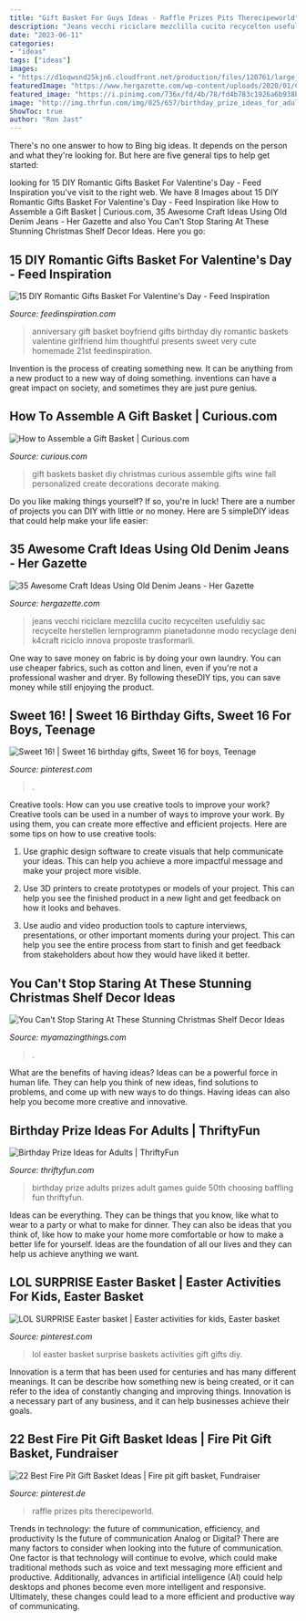 ```yaml
---
title: "Gift Basket For Guys Ideas - Raffle Prizes Pits Therecipeworld"
description: "Jeans vecchi riciclare mezclilla cucito recycelten usefuldiy sac recycelte herstellen lernprogramm pianetadonne modo recyclage deni k4craft riciclo innova proposte trasformarli"
date: "2023-06-11"
categories:
- "ideas"
tags: ["ideas"]
images:
- "https://d1oqwsnd25kjn6.cloudfront.net/production/files/120761/large_original/AssembleGiftBasketPinTN.jpg?1429576609"
featuredImage: "https://www.hergazette.com/wp-content/uploads/2020/01/Craft-Ideas-Using-Old-Denim-Jeans-9-1.jpg"
featured_image: "https://i.pinimg.com/736x/fd/4b/78/fd4b783c1926a6b938b91eaba9e60c7e.jpg"
image: "http://img.thrfun.com/img/025/657/birthday_prize_ideas_for_adults_l1.jpg"
ShowToc: true
author: "Ron Jast"
---
```



There's no one answer to how to Bing big ideas. It depends on the person and what they're looking for. But here are five general tips to help get started: 

	

		
looking for 15 DIY Romantic Gifts Basket For Valentine&#039;s Day - Feed Inspiration you've visit to the right web. We have 8 Images about 15 DIY Romantic Gifts Basket For Valentine&#039;s Day - Feed Inspiration like How to Assemble a Gift Basket | Curious.com, 35 Awesome Craft Ideas Using Old Denim Jeans - Her Gazette and also You Can&#039;t Stop Staring At These Stunning Christmas Shelf Decor Ideas. Here you go:
		
    
## 15 DIY Romantic Gifts Basket For Valentine&#039;s Day - Feed Inspiration

<img loading=lazy src="http://feedinspiration.com/wp-content/uploads/2017/01/basket-for-your-valentine.jpg" onerror="this.onerror=null;this.src='https://tse1.mm.bing.net/th?id=OIP.d14FbnFmLnZVHP4WNbbPBgHaJ3&amp;pid=15.1';" alt="15 DIY Romantic Gifts Basket For Valentine&#039;s Day - Feed Inspiration">

_Source: feedinspiration.com_

>anniversary gift basket boyfriend gifts birthday diy romantic baskets valentine girlfriend him thoughtful presents sweet very cute homemade 21st feedinspiration. 

	

Invention is the process of creating something new. It can be anything from a new product to a new way of doing something. inventions can have a great impact on society, and sometimes they are just pure genius.

    
## How To Assemble A Gift Basket | Curious.com

<img loading=lazy src="https://d1oqwsnd25kjn6.cloudfront.net/production/files/120761/large_original/AssembleGiftBasketPinTN.jpg?1429576609" onerror="this.onerror=null;this.src='https://tse4.mm.bing.net/th?id=OIP.Aco7NHp51tsFkZJwuvvAlwAAAA&amp;pid=15.1';" alt="How to Assemble a Gift Basket | Curious.com">

_Source: curious.com_

>gift baskets basket diy christmas curious assemble gifts wine fall personalized create decorations decorate making. 

	

Do you like making things yourself? If so, you're in luck! There are a number of projects you can DIY with little or no money. Here are 5 simpleDIY ideas that could help make your life easier: 

    
## 35 Awesome Craft Ideas Using Old Denim Jeans - Her Gazette

<img loading=lazy src="https://www.hergazette.com/wp-content/uploads/2020/01/Craft-Ideas-Using-Old-Denim-Jeans-9-1.jpg" onerror="this.onerror=null;this.src='https://tse1.mm.bing.net/th?id=OIP.H9PZ_7LvMJISovM3AZaTogHaLl&amp;pid=15.1';" alt="35 Awesome Craft Ideas Using Old Denim Jeans - Her Gazette">

_Source: hergazette.com_

>jeans vecchi riciclare mezclilla cucito recycelten usefuldiy sac recycelte herstellen lernprogramm pianetadonne modo recyclage deni k4craft riciclo innova proposte trasformarli. 

	

One way to save money on fabric is by doing your own laundry. You can use cheaper fabrics, such as cotton and linen, even if you're not a professional washer and dryer. By following theseDIY tips, you can save money while still enjoying the product.

    
## Sweet 16! | Sweet 16 Birthday Gifts, Sweet 16 For Boys, Teenage

<img loading=lazy src="https://i.pinimg.com/736x/fd/4b/78/fd4b783c1926a6b938b91eaba9e60c7e.jpg" onerror="this.onerror=null;this.src='https://tse2.mm.bing.net/th?id=OIP.y3iuFIzaoyOmBN3e7MLIWwHaNL&amp;pid=15.1';" alt="Sweet 16! | Sweet 16 birthday gifts, Sweet 16 for boys, Teenage">

_Source: pinterest.com_

>. 

	

Creative tools: How can you use creative tools to improve your work?
Creative tools can be used in a number of ways to improve your work. By using them, you can create more effective and efficient projects. Here are some tips on how to use creative tools:
1. Use graphic design software to create visuals that help communicate your ideas. This can help you achieve a more impactful message and make your project more visible.

2. Use 3D printers to create prototypes or models of your project. This can help you see the finished product in a new light and get feedback on how it looks and behaves.

3. Use audio and video production tools to capture interviews, presentations, or other important moments during your project. This can help you see the entire process from start to finish and get feedback from stakeholders about how they would have liked it better.


    
## You Can&#039;t Stop Staring At These Stunning Christmas Shelf Decor Ideas

<img loading=lazy src="https://myamazingthings.com/wp-content/uploads/2017/12/christmas-shelf-decor-5-.jpg" onerror="this.onerror=null;this.src='https://tse3.mm.bing.net/th?id=OIP.BNe1PQmjJ3u4dWrWIUaw_AHaKt&amp;pid=15.1';" alt="You Can&#039;t Stop Staring At These Stunning Christmas Shelf Decor Ideas">

_Source: myamazingthings.com_

>. 

	

What are the benefits of having ideas?
Ideas can be a powerful force in human life. They can help you think of new ideas, find solutions to problems, and come up with new ways to do things. Having ideas can also help you become more creative and innovative.

    
## Birthday Prize Ideas For Adults | ThriftyFun

<img loading=lazy src="http://img.thrfun.com/img/025/657/birthday_prize_ideas_for_adults_l1.jpg" onerror="this.onerror=null;this.src='https://tse2.mm.bing.net/th?id=OIP.vRBzL9v4e9hvslZxB1eVigHaLF&amp;pid=15.1';" alt="Birthday Prize Ideas for Adults | ThriftyFun">

_Source: thriftyfun.com_

>birthday prize adults prizes adult games guide 50th choosing baffling fun thriftyfun. 

	

Ideas can be everything. They can be things that you know, like what to wear to a party or what to make for dinner. They can also be ideas that you think of, like how to make your home more comfortable or how to make a better life for yourself. Ideas are the foundation of all our lives and they can help us achieve anything we want.

    
## LOL SURPRISE Easter Basket | Easter Activities For Kids, Easter Basket

<img loading=lazy src="https://i.pinimg.com/736x/17/a6/0c/17a60c98e3898bd6a64c786473e697b9.jpg" onerror="this.onerror=null;this.src='https://tse2.mm.bing.net/th?id=OIP.Zo7qeSy2DCPM0pS7kBfbkQHaJ3&amp;pid=15.1';" alt="LOL SURPRISE Easter basket | Easter activities for kids, Easter basket">

_Source: pinterest.com_

>lol easter basket surprise baskets activities gift gifts diy. 

	

Innovation is a term that has been used for centuries and has many different meanings. It can be describe how something new is being created, or it can refer to the idea of constantly changing and improving things. Innovation is a necessary part of any business, and it can help businesses achieve their goals.

    
## 22 Best Fire Pit Gift Basket Ideas | Fire Pit Gift Basket, Fundraiser

<img loading=lazy src="https://i.pinimg.com/736x/d9/35/5f/d9355f443bd5f3ee6e86be65bfd077f9.jpg" onerror="this.onerror=null;this.src='https://tse1.mm.bing.net/th?id=OIP.n1fw5qZY7xCPp6dYYpdnmwHaO0&amp;pid=15.1';" alt="22 Best Fire Pit Gift Basket Ideas | Fire pit gift basket, Fundraiser">

_Source: pinterest.de_

>raffle prizes pits therecipeworld. 

	

Trends in technology: the future of communication, efficiency, and productivity
Is the future of communication Analog or Digital? 
There are many factors to consider when looking into the future of communication. One factor is that technology will continue to evolve, which could make traditional methods such as voice and text messaging more efficient and productive. Additionally, advances in artificial intelligence (AI) could help desktops and phones become even more intelligent and responsive. Ultimately, these changes could lead to a more efficient and productive way of communicating.

